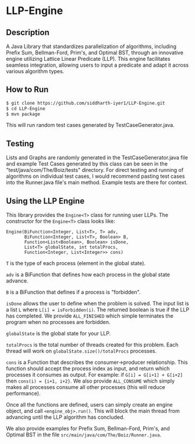 # LLP-Engine

## Description
A Java Library that standardizes parallelization of algorithms, including Prefix Sum, Bellman-Ford, Prim's, and Optimal BST, through an innovative engine utilizing Lattice Linear Predicate (LLP). This engine facilitates seamless integration, allowing users to input a predicate and adapt it across various algorithm types.

## How to Run

```bash
$ git clone https://github.com/siddharth-iyer1/LLP-Engine.git
$ cd LLP-Engine
$ mvn package
```

This will run random test cases generated by TestCaseGenerator.java.

## Testing

Lists and Graphs are randomly generated in the TestCaseGenerator.java file and example Test Cases generated by this class can be seen in the "test/java/com/The/Boiz/tests" directory.
For direct testing and running of algorithms on individual test cases, I would recommend pasting test cases into the Runner.java file's main method. Example tests are there for context.

## Using the LLP Engine 

This library provides the `Engine<T>` class for running user LLPs. The constructor for the `Engine<T>` class looks like:
```
Engine(BiFunction<Integer, List<T>, T> adv,
       BiFunction<Integer, List<T>, Boolean> B,
       Function<List<Boolean>, Boolean> isDone,
       List<T> globalState, int totalProcs,
       Function<Integer, List<Integer>> cons)
```

`T` is the type of each process (element in the global state). 

`adv` is a BiFunction that defines how each process in the global state advance.

`B` is a BiFunction that defines if a process is "forbidden".

`isDone` allows the user to define when the problem is solved. The input list is a list `L` where `L[i] = isForbidden(i)`. The returned boolean is true if the LLP has completed. We provide `ALL_FINISHED` which simple terminates the program when no processes are forbidden.

`globalState` is the global state for your LLP.

`totalProcs` is the total number of threads created for this problem. Each thread will work on `globalState.size()/totalProcs` processes. 

`cons` is a Function that describes the consumer->producer relationship. This function should accept the process index as input, and return which processes it consumes as output. For example: if `G[i] = G[i+1] + G[i+2]` then `cons(i) = {i+1, i+2}`. We also provide `ALL_CONSUME` which simply makes all processes consume all other processes (this will reduce performance).

Once all the functions are defined, users can simply create an engine object, and call `<engine_obj>.run()`. This will block the main thread from advancing until the LLP algorithm has concluded. 

We also provide examples for Prefix Sum, Bellman-Ford, Prim's, and Optimal BST in the file `src/main/java/com/The/Boiz/Runner.java`.
